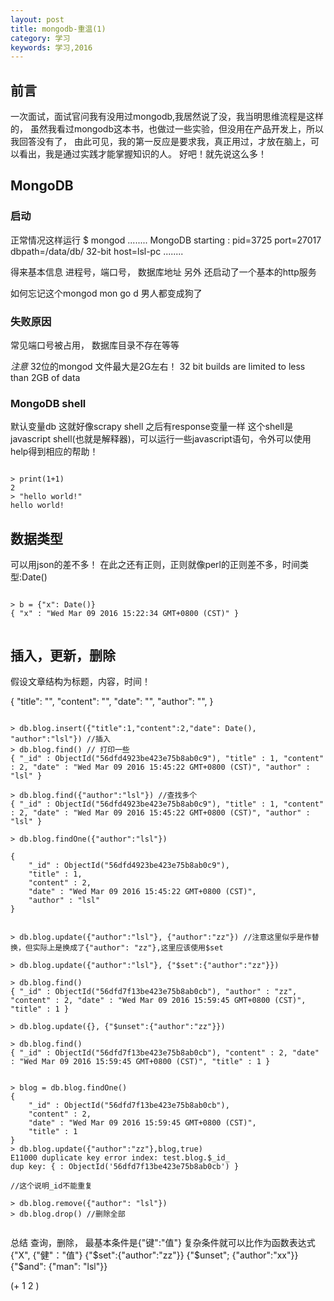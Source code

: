 ```yaml
---
layout: post
title: mongodb-重温(1)
category: 学习
keywords: 学习,2016
---
```


## 前言
一次面试，面试官问我有没用过mongodb,我居然说了没，我当明思维流程是这样的，
虽然我看过mongodb这本书，也做过一些实验，但没用在产品开发上，所以我回答没有了，
由此可见，我的第一反应是要求我，真正用过，才放在脑上，可以看出，我是通过实践才能掌握知识的人。
好吧！就先说这么多！


## MongoDB

### 启动

正常情况这样运行
$ mongod
........
MongoDB starting : pid=3725 port=27017 dbpath=/data/db/ 32-bit host=lsl-pc
........

得来基本信息 进程号，端口号， 数据库地址
另外
还启动了一个基本的http服务

如何忘记这个mongod  mon go d 男人都变成狗了

### 失败原因
常见端口号被占用， 数据库目录不存在等等

*注意* 32位的mongod 文件最大是2G左右！
32 bit builds are limited to less than 2GB of data



### MongoDB shell
默认变量db
这就好像scrapy shell 之后有response变量一样
这个shell是javascript shell(也就是解释器)，可以运行一些javascript语句，令外可以使用help得到相应的帮助！



```

> print(1+1)
2
> "hello world!"
hello world!

```


## 数据类型
可以用json的差不多！
在此之还有正则，正则就像perl的正则差不多，时间类型:Date()


```

> b = {"x": Date()}
{ "x" : "Wed Mar 09 2016 15:22:34 GMT+0800 (CST)" }


```


## 插入，更新，删除

假设文章结构为标题，内容，时间！

{
"title": "",
"content": "",
"date": "",
"author": "",
}


```

> db.blog.insert({"title":1,"content":2,"date": Date(), "author":"lsl"}) //插入
> db.blog.find() // 打印一些
{ "_id" : ObjectId("56dfd4923be423e75b8ab0c9"), "title" : 1, "content" : 2, "date" : "Wed Mar 09 2016 15:45:22 GMT+0800 (CST)", "author" : "lsl" }

> db.blog.find({"author":"lsl"}) //查找多个
{ "_id" : ObjectId("56dfd4923be423e75b8ab0c9"), "title" : 1, "content" : 2, "date" : "Wed Mar 09 2016 15:45:22 GMT+0800 (CST)", "author" : "lsl" }

> db.blog.findOne({"author":"lsl"})

{
    "_id" : ObjectId("56dfd4923be423e75b8ab0c9"),
    "title" : 1,
    "content" : 2,
    "date" : "Wed Mar 09 2016 15:45:22 GMT+0800 (CST)",
    "author" : "lsl"
}


> db.blog.update({"author":"lsl"}, {"author":"zz"}) //注意这里似乎是作替换，但实际上是换成了{"author": "zz"},这里应该使用$set

> db.blog.update({"author":"lsl"}, {"$set":{"author":"zz"}})

> db.blog.find()
{ "_id" : ObjectId("56dfd7f13be423e75b8ab0cb"), "author" : "zz", "content" : 2, "date" : "Wed Mar 09 2016 15:59:45 GMT+0800 (CST)", "title" : 1 }

> db.blog.update({}, {"$unset":{"author":"zz"}})

> db.blog.find()
{ "_id" : ObjectId("56dfd7f13be423e75b8ab0cb"), "content" : 2, "date" : "Wed Mar 09 2016 15:59:45 GMT+0800 (CST)", "title" : 1 }


> blog = db.blog.findOne()
{
    "_id" : ObjectId("56dfd7f13be423e75b8ab0cb"),
    "content" : 2,
    "date" : "Wed Mar 09 2016 15:59:45 GMT+0800 (CST)",
    "title" : 1
}
> db.blog.update({"author":"zz"},blog,true)
E11000 duplicate key error index: test.blog.$_id_
dup key: { : ObjectId('56dfd7f13be423e75b8ab0cb') }

//这个说明_id不能重复

> db.blog.remove({"author": "lsl"})
> db.blog.drop() //删除全部


```

总结
查询，删除，
最基本条件是{"键":"值"}
复杂条件就可以比作为函数表达式
{"X", {"健"："值"}
{"$set":{"author":"zz"}}
{"$unset"; {"author":"xx"}}
{"$and": {"man": "lsl"}}

(+ 1 2 )
